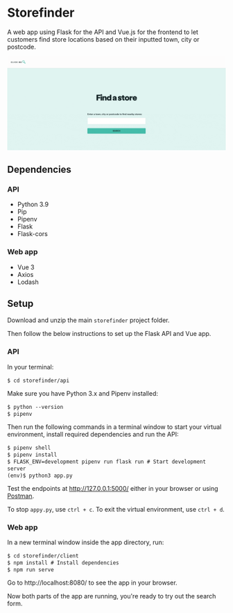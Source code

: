 # Storefinder   
A web app using Flask for the API and Vue.js for the frontend to let customers find store locations based on their inputted town, city or postcode.

![storefinder app demo](https://github.com/helenodia/storefinder/blob/main/client/public/images/storefinder-demo.gif)

## Dependencies
### API
- Python 3.9
- Pip
- Pipenv
- Flask
- Flask-cors

### Web app
- Vue 3
- Axios
- Lodash

## Setup
Download and unzip the main `storefinder` project folder.

Then follow the below instructions to set up the Flask API and Vue app.

### API
In your terminal:

    $ cd storefinder/api

Make sure you have Python 3.x and Pipenv installed:

    $ python --version
    $ pipenv
Then run the following commands in a terminal window to start your virtual environment, install required dependencies and run the API:

    $ pipenv shell
    $ pipenv install 
    $ FLASK_ENV=development pipenv run flask run # Start development server
    (env)$ python3 app.py
   Test the endpoints at http://127.0.0.1:5000/ either in your browser or using [Postman](https://www.postman.com/).
   
   To stop `appy.py`, use `ctrl + c`. 
   To exit the virtual environment, use `ctrl + d`.
   
### Web app
In a new terminal window inside the app directory, run:

    $ cd storefinder/client
    $ npm install # Install dependencies
    $ npm run serve
Go to http://localhost:8080/ to see the app in your browser.

Now both parts of the app are running, you're ready to try out the search form.
